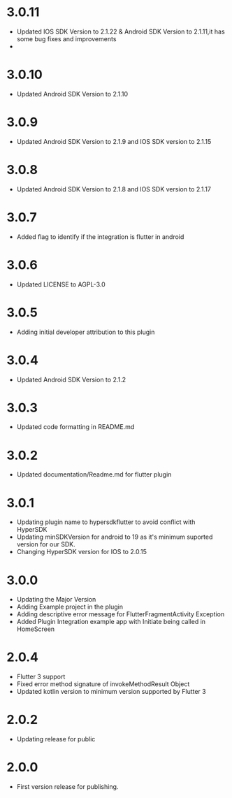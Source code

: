 # 3.0.11
* Updated IOS SDK Version to 2.1.22 & Android SDK Version to 2.1.11,it has some bug fixes and improvements
*
# 3.0.10
* Updated Android SDK Version to 2.1.10
# 3.0.9
* Updated Android SDK Version to 2.1.9 and IOS SDK version to 2.1.15

# 3.0.8
* Updated Android SDK Version to 2.1.8 and IOS SDK version to 2.1.17

# 3.0.7
* Added flag to identify if the integration is flutter in android

# 3.0.6
* Updated LICENSE to AGPL-3.0

# 3.0.5
* Adding initial developer attribution to this plugin

# 3.0.4
* Updated Android SDK Version to 2.1.2

# 3.0.3
* Updated code formatting in README.md

# 3.0.2
* Updated documentation/Readme.md for flutter plugin

# 3.0.1
* Updating plugin name to hypersdkflutter to avoid conflict with HyperSDK
* Updating minSDKVersion for android to 19 as it's minimum suported version for our SDK.
* Changing HyperSDK version for IOS to 2.0.15

# 3.0.0

* Updating the Major Version
* Adding Example project in the plugin
* Adding descriptive error message for FlutterFragmentActivity Exception
* Added Plugin Integration example app with Initiate being called in HomeScreen

# 2.0.4

* Flutter 3 support
* Fixed error method signature of invokeMethodResult Object
* Updated kotlin version to minimum version supported by Flutter 3

# 2.0.2

* Updating release for public
# 2.0.0

* First version release for publishing.
